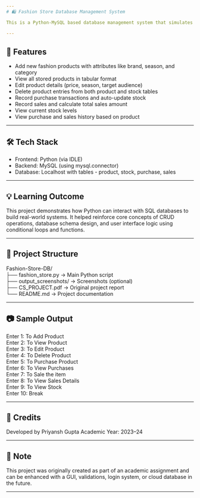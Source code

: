 ```yaml
---
# 🛍️ Fashion Store Database Management System

This is a Python-MySQL based database management system that simulates the backend operations of a fashion store. It includes modules for managing products, tracking inventory, handling purchases and sales, and editing or deleting product records. The entire application runs via a menu-driven console interface using Python.

---
```


## 🚀 Features

* Add new fashion products with attributes like brand, season, and category
* View all stored products in tabular format
* Edit product details (price, season, target audience)
* Delete product entries from both product and stock tables
* Record purchase transactions and auto-update stock
* Record sales and calculate total sales amount
* View current stock levels
* View purchase and sales history based on product

---

## 🛠️ Tech Stack

* Frontend: Python (via IDLE)
* Backend: MySQL (using mysql.connector)
* Database: Localhost with tables - product, stock, purchase, sales

---

## 💡 Learning Outcome

This project demonstrates how Python can interact with SQL databases to build real-world systems. It helped reinforce core concepts of CRUD operations, database schema design, and user interface logic using conditional loops and functions.

---

## 📂 Project Structure
  
Fashion-Store-DB/    
├── fashion_store.py           → Main Python script    
├── output_screenshots/        → Screenshots (optional)    
├── CS_PROJECT.pdf             → Original project report    
└── README.md                  → Project documentation    

---

## 📷 Sample Output

Enter 1: To Add Product  
Enter 2: To View Product  
Enter 3: To Edit Product  
Enter 4: To Delete Product  
Enter 5: To Purchase Product  
Enter 6: To View Purchases  
Enter 7: To Sale the item  
Enter 8: To View Sales Details  
Enter 9: To View Stock  
Enter 10: Break

---

## 📜 Credits

Developed by Priyansh Gupta
Academic Year: 2023–24

---

## 🧠 Note

This project was originally created as part of an academic assignment and can be enhanced with a GUI, validations, login system, or cloud database in the future.

---
